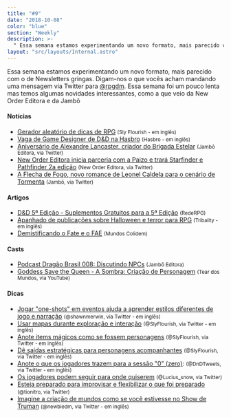 ```yaml
---
title: "#9"
date: "2018-10-08"
color: "blue"
section: "Weekly"
description: >-
  " Essa semana estamos experimentando um novo formato, mais parecido com o de Newsletters gringas. Digam-nos o que vocês acham mandando uma mensagem via Twitter para [@rpgdm]. Essa semana foi um pouco lenta mas temos algumas novidades interessantes, como a que veio da New Order Editora e da Jambô"
layout: "src/layouts/Internal.astro"
---
```


Essa semana estamos experimentando um novo formato, mais parecido com o de Newsletters gringas. Digam-nos o que vocês acham mandando uma mensagem via Twitter para [@rpgdm]. Essa semana foi um pouco lenta mas temos algumas novidades interessantes, como a que veio da New Order Editora e da Jambô

#### Notícias

- [Gerador aleatório de dicas de RPG] <small>(Sly Flourish - em inglês)</small>
- [Vaga de Game Designer de D&D na Hasbro] <small>(Hasbro - em inglês)</small>
- [Aniversário de Alexandre Lancaster, criador do Brigada Estelar] <small>(Jambô Editora, via Twitter)</small>
- [New Order Editora inicia parceria com a Paizo e trará Starfinder e Pathfinder 2a edição] <small>(New Order Editora, via Twitter)</small>
- [A Flecha de Fogo, novo romance de Leonel Caldela para o cenário de Tormenta] <small>(Jambô, via Twitter)</small>

#### Artigos

- [D&D 5ª Edição - Suplementos Gratuitos para a 5ª Edição] <small>(RedeRPG)</small>
- [Apanhado de publicações sobre Halloween e terror para RPG] <small>(Tribality - em inglês)</small>
- [Demistificando o Fate e o FAE] <small>(Mundos Colidem)</small>

#### Casts

- [Podcast Dragão Brasil 008: Discutindo NPCs] <small>(Jambô Editora)</small>
- [Goddess Save the Queen - A Sombra: Criação de Personagem] <small>(Tear dos Mundos, via YouTube)</small>

#### Dicas

- [Jogar "one-shots" em eventos ajuda a aprender estilos diferentes de jogo e narração] <small>(@shawnmerwin, via Twitter - em inglês)</small>
- [Usar mapas durante exploração e interação] <small>(@SlyFlourish, via Twitter - em inglês)</small>
- [Anote items mágicos como se fossem personagens] <small>(@SlyFlourish, via Twitter - em inglês)</small>
- [Dê saídas estratégicas para personagens acompanhantes] <small>(@SlyFlourish, via Twitter - em inglês)</small>
- [Anote o que os jogadores trazem para a sessão "0" (zero)]: <small>(@DnDTweets, via Twitter - em inglês)</small>
- [Os jogadores podem seguir para onde quiserem] <small>(@Lucius_snow, via Twitter)</small>
- [Esteja preparado para improvisar e flexibilizar o que foi preparado] <small>(@tionitro, via Twitter)</small>
- [Imagine a criação de mundos como se você estivesse no Show de Truman] <small>(@newbiedm, via Twitter - em inglês)</small>

[@rpgdm]: https://www.twitter.com/rpgdm
[podcast dragão brasil 008: discutindo npcs]: https://jamboeditora.com.br/podcast-dragao-brasil-008-discutindo-npcs/
[goddess save the queen - a sombra: criação de personagem]: https://www.youtube.com/watch?v=dYmYeUbUzbY
[gerador aleatório de dicas de rpg]: http://slyflourish.com/dnd_tip.html
[vaga de game designer de d&d na hasbro]: https://jobs.hasbro.com/job/Renton-Game-Designer-WA-98057/512134400/
[jogar "one-shots" em eventos ajuda a aprender estilos diferentes de jogo e narração]: https://twitter.com/shawnmerwin/status/1049444736086487044
[d&d 5ª edição - suplementos gratuitos para a 5ª edição]: https://www.rederpg.com.br/2018/10/08/dd-5a-edicao-suplementos-gratuitos-para-5a-edicao/
[usar mapas durante exploração e interação]: https://twitter.com/SlyFlourish/status/1049336340683378688
[anote items mágicos como se fossem personagens]: https://twitter.com/SlyFlourish/status/1050785975192969216
[dê saídas estratégicas para personagens acompanhantes]: https://twitter.com/SlyFlourish/status/1051163297993637888
[aniversário de alexandre lancaster, criador do brigada estelar]: https://twitter.com/jamboeditora/status/1051112217616224256
[apanhado de publicações sobre halloween e terror para rpg]: https://www.tribality.com/2018/10/14/halloween-roundup-2018/
[anote o que os jogadores trazem para a sessão "0" (zero)]: https://twitter.com/DnDTweets/status/1050806810335223809
[os jogadores podem seguir para onde quiserem]: https://twitter.com/Lucius_Snow/status/1050449325778714624
[esteja preparado para improvisar e flexibilizar o que foi preparado]: https://twitter.com/tionitro/status/1050832258867843072
[new order editora inicia parceria com a paizo e trará starfinder e pathfinder 2a edição]: https://twitter.com/EditoraNewOrder/status/1050947122055532544
[imagine a criação de mundos como se você estivesse no show de truman]: https://twitter.com/newbiedm/status/1050151954150768640
[demistificando o fate e o fae]: https://mundoscolidem.com.br/desmistificando-o-fate-e-o-fae/
[a flecha de fogo, novo romance de leonel caldela para o cenário de tormenta]: https://twitter.com/jamboeditora/status/1050343557217837057
